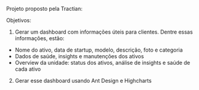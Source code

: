 Projeto proposto pela Tractian:

Objetivos:

1. Gerar um dashboard com informações úteis para clientes. Dentre essas informações, estão:

- Nome do ativo, data de startup, modelo, descrição, foto e categoria
- Dados de saúde, insights e manutenções dos ativos
- Overview da unidade: status dos ativos, análise de insights e saúde de cada ativo

2. Gerar esse dashboard usando Ant Design e Highcharts
